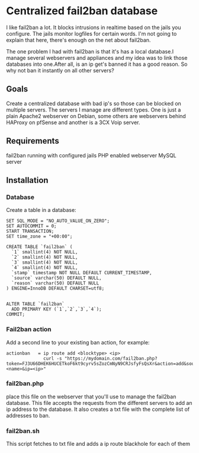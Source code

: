 # Centralized fail2ban database

I like fail2ban a lot. It blocks intrusions in realtime based on the jails you configure. The jails monitor logfiles for certain words. I'm not going to explain that here, there's enough on the net about fail2ban.

The one problem I had with fail2ban is that it's has a local database.I manage several webservers and appliances and my idea was to link those databases into one.After all, is an ip get's banned it has a good reason. So why not ban it instantly on all other servers? 

## Goals
Create a centralized database with bad ip's so those can be blocked on multiple servers. The servers I manage are different types. One is just a plain Apache2 webserver on Debian, some others are webservers behind HAProxy on pfSense and another is a 3CX Voip server. 
## Requirements
fail2ban running with configured jails
PHP enabled webserver
MySQL server
## Installation
### Database
Create a table in a database:
```mysql
SET SQL_MODE = "NO_AUTO_VALUE_ON_ZERO";
SET AUTOCOMMIT = 0;
START TRANSACTION;
SET time_zone = "+00:00";

CREATE TABLE `fail2ban` (
  `1` smallint(4) NOT NULL,
  `2` smallint(4) NOT NULL,
  `3` smallint(4) NOT NULL,
  `4` smallint(4) NOT NULL,
  `stamp` timestamp NOT NULL DEFAULT CURRENT_TIMESTAMP,
  `source` varchar(50) DEFAULT NULL,
  `reason` varchar(50) DEFAULT NULL
) ENGINE=InnoDB DEFAULT CHARSET=utf8;


ALTER TABLE `fail2ban`
  ADD PRIMARY KEY (`1`,`2`,`3`,`4`);
COMMIT;
```

### Fail2ban action
Add a second line to your existing ban action, for example:
```
actionban   = ip route add <blocktype> <ip> 
              curl -s "https://mydomain.com/fail2ban.php?token=FJ3U66DHEK6HUCETkoF6kt9cyrv5sZozCmNyN9CRJsfyFsQsXr&action=add&source=myfirstserver&reason=<name>&ip=<ip>"
  ```
### fail2ban.php
place this file on the webserver that you'll use to manage the fail2ban database. This file accepts the requests from the different servers to add an ip address to the database. It also creates a txt file with the complete list of addresses to ban.
### fail2ban.sh
This script fetches to txt file and adds a ip route blackhole for each of them
